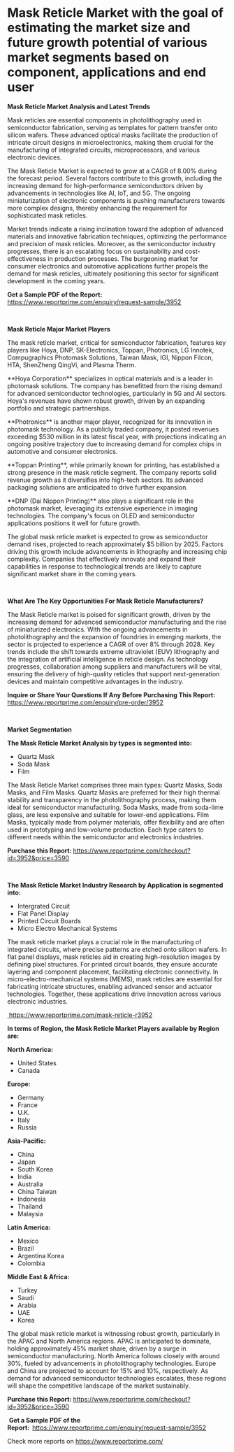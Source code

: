 <p><h1>Mask Reticle Market with the goal of estimating the market size and future growth potential of various market segments based on component, applications and end user</h1></p><p><strong>Mask Reticle Market Analysis and Latest Trends</strong></p>
<p><p>Mask reticles are essential components in photolithography used in semiconductor fabrication, serving as templates for pattern transfer onto silicon wafers. These advanced optical masks facilitate the production of intricate circuit designs in microelectronics, making them crucial for the manufacturing of integrated circuits, microprocessors, and various electronic devices.</p><p>The Mask Reticle Market is expected to grow at a CAGR of 8.00% during the forecast period. Several factors contribute to this growth, including the increasing demand for high-performance semiconductors driven by advancements in technologies like AI, IoT, and 5G. The ongoing miniaturization of electronic components is pushing manufacturers towards more complex designs, thereby enhancing the requirement for sophisticated mask reticles.</p><p>Market trends indicate a rising inclination toward the adoption of advanced materials and innovative fabrication techniques, optimizing the performance and precision of mask reticles. Moreover, as the semiconductor industry progresses, there is an escalating focus on sustainability and cost-effectiveness in production processes. The burgeoning market for consumer electronics and automotive applications further propels the demand for mask reticles, ultimately positioning this sector for significant development in the coming years.</p></p>
<p><strong>Get a Sample PDF of the Report:&nbsp;</strong> <a href="https://www.reportprime.com/enquiry/request-sample/3952?utm_campaign=2527&utm_medium=2&utm_source=Github&utm_content=ia&utm_term=18032025&utm_id=mask-reticle">https://www.reportprime.com/enquiry/request-sample/3952</a></p>
<p>&nbsp;</p>
<p><strong>Mask Reticle Major Market Players</strong></p>
<p><p>The mask reticle market, critical for semiconductor fabrication, features key players like Hoya, DNP, SK-Electronics, Toppan, Photronics, LG Innotek, Compugraphics Photomask Solutions, Taiwan Mask, IGI, Nippon Filcon, HTA, ShenZheng QingVi, and Plasma Therm. </p><p>**Hoya Corporation** specializes in optical materials and is a leader in photomask solutions. The company has benefitted from the rising demand for advanced semiconductor technologies, particularly in 5G and AI sectors. Hoya's revenues have shown robust growth, driven by an expanding portfolio and strategic partnerships.</p><p>**Photronics** is another major player, recognized for its innovation in photomask technology. As a publicly traded company, it posted revenues exceeding $530 million in its latest fiscal year, with projections indicating an ongoing positive trajectory due to increasing demand for complex chips in automotive and consumer electronics.</p><p>**Toppan Printing**, while primarily known for printing, has established a strong presence in the mask reticle segment. The company reports solid revenue growth as it diversifies into high-tech sectors. Its advanced packaging solutions are anticipated to drive further expansion.</p><p>**DNP (Dai Nippon Printing)** also plays a significant role in the photomask market, leveraging its extensive experience in imaging technologies. The company's focus on OLED and semiconductor applications positions it well for future growth.</p><p>The global mask reticle market is expected to grow as semiconductor demand rises, projected to reach approximately $5 billion by 2025. Factors driving this growth include advancements in lithography and increasing chip complexity. Companies that effectively innovate and expand their capabilities in response to technological trends are likely to capture significant market share in the coming years.</p></p>
<p>&nbsp;</p>
<p><strong>What Are The Key Opportunities For Mask Reticle Manufacturers?</strong></p>
<p><p>The Mask Reticle market is poised for significant growth, driven by the increasing demand for advanced semiconductor manufacturing and the rise of miniaturized electronics. With the ongoing advancements in photolithography and the expansion of foundries in emerging markets, the sector is projected to experience a CAGR of over 8% through 2028. Key trends include the shift towards extreme ultraviolet (EUV) lithography and the integration of artificial intelligence in reticle design. As technology progresses, collaboration among suppliers and manufacturers will be vital, ensuring the delivery of high-quality reticles that support next-generation devices and maintain competitive advantages in the industry.</p></p>
<p><strong>Inquire or Share Your Questions If Any Before Purchasing This Report:</strong> <a href="https://www.reportprime.com/enquiry/pre-order/3952?utm_campaign=2527&utm_medium=2&utm_source=Github&utm_content=ia&utm_term=18032025&utm_id=mask-reticle">https://www.reportprime.com/enquiry/pre-order/3952</a></p>
<p>&nbsp;</p>
<p><strong>Market Segmentation</strong></p>
<p><strong>The Mask Reticle Market Analysis by types is segmented into:</strong></p>
<p><ul><li>Quartz Mask</li><li>Soda Mask</li><li>Film</li></ul></p>
<p><p>The Mask Reticle Market comprises three main types: Quartz Masks, Soda Masks, and Film Masks. Quartz Masks are preferred for their high thermal stability and transparency in the photolithography process, making them ideal for semiconductor manufacturing. Soda Masks, made from soda-lime glass, are less expensive and suitable for lower-end applications. Film Masks, typically made from polymer materials, offer flexibility and are often used in prototyping and low-volume production. Each type caters to different needs within the semiconductor and electronics industries.</p></p>
<p><strong>Purchase this Report:&nbsp;</strong><a href="https://www.reportprime.com/checkout?id=3952&price=3590&utm_campaign=2527&utm_medium=2&utm_source=Github&utm_content=ia&utm_term=18032025&utm_id=mask-reticle">https://www.reportprime.com/checkout?id=3952&price=3590</a></p>
<p>&nbsp;</p>
<p><strong>The Mask Reticle Market Industry Research by Application is segmented into:</strong></p>
<p><ul><li>Intergrated Circuit</li><li>Flat Panel Display</li><li>Printed Circuit Boards</li><li>Micro Electro Mechanical Systems</li></ul></p>
<p><p>The mask reticle market plays a crucial role in the manufacturing of integrated circuits, where precise patterns are etched onto silicon wafers. In flat panel displays, mask reticles aid in creating high-resolution images by defining pixel structures. For printed circuit boards, they ensure accurate layering and component placement, facilitating electronic connectivity. In micro-electro-mechanical systems (MEMS), mask reticles are essential for fabricating intricate structures, enabling advanced sensor and actuator technologies. Together, these applications drive innovation across various electronic industries.</p></p>
<p><a href="https://www.reportprime.com/mask-reticle-r3952?utm_campaign=2527&utm_medium=2&utm_source=Github&utm_content=ia&utm_term=18032025&utm_id=mask-reticle">&nbsp;https://www.reportprime.com/mask-reticle-r3952</a></p>
<p><strong>In terms of Region, the Mask Reticle Market Players available by Region are:</strong></p>
<p>
    <p> <strong> North America: </strong>
        <ul>
            <li>United States</li>
            <li>Canada</li>
        </ul>
        </p> 
    <p> <strong> Europe: </strong>
        <ul>
            <li>Germany</li>
            <li>France</li>
            <li>U.K.</li>
            <li>Italy</li>
            <li>Russia</li>
        </ul>
        </p> 
    <p> <strong> Asia-Pacific: </strong>
        <ul>
            <li>China</li>
            <li>Japan</li>
            <li>South Korea</li>
            <li>India</li>
            <li>Australia</li>
            <li>China Taiwan</li>
            <li>Indonesia</li>
            <li>Thailand</li>
            <li>Malaysia</li>
        </ul>
        </p> 
    <p> <strong> Latin America: </strong>
        <ul>
            <li>Mexico</li>
            <li>Brazil</li>
            <li>Argentina Korea</li>
            <li>Colombia</li>
        </ul>
        </p> 
    <p> <strong> Middle East & Africa: </strong>
        <ul>
            <li>Turkey</li>
            <li>Saudi</li>
            <li>Arabia</li>
            <li>UAE</li>
            <li>Korea</li>
        </ul>
    </p>
    </p>
<p><p>The global mask reticle market is witnessing robust growth, particularly in the APAC and North America regions. APAC is anticipated to dominate, holding approximately 45% market share, driven by a surge in semiconductor manufacturing. North America follows closely with around 30%, fueled by advancements in photolithography technologies. Europe and China are projected to account for 15% and 10%, respectively. As demand for advanced semiconductor technologies escalates, these regions will shape the competitive landscape of the market sustainably.</p></p>
<p><strong>Purchase this Report: </strong><a href="https://www.reportprime.com/checkout?id=3952&price=3590&utm_campaign=2527&utm_medium=2&utm_source=Github&utm_content=ia&utm_term=18032025&utm_id=mask-reticle">https://www.reportprime.com/checkout?id=3952&price=3590</a></p>
<p>&nbsp;<strong>Get a Sample PDF of the Report:&nbsp;&nbsp;</strong><a href="https://www.reportprime.com/enquiry/request-sample/3952?utm_campaign=2527&utm_medium=2&utm_source=Github&utm_content=ia&utm_term=18032025&utm_id=mask-reticle">https://www.reportprime.com/enquiry/request-sample/3952</a></p>
<p><strong></strong></p>
<p>Check more reports on <a href="https://www.reportprime.com/?utm_campaign=2527&utm_medium=2&utm_source=Github&utm_content=ia&utm_term=18032025&utm_id=mask-reticle">https://www.reportprime.com/</a></p>